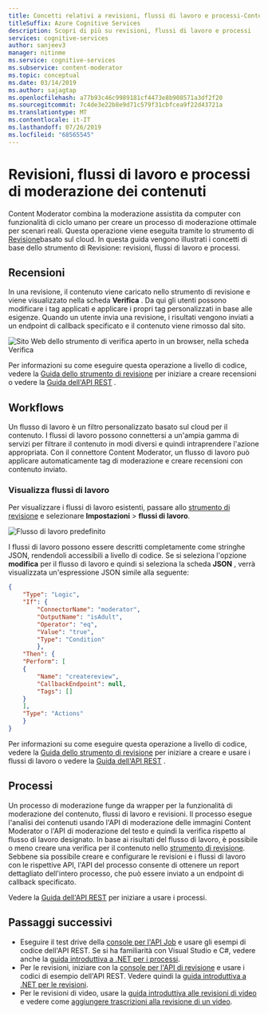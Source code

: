 ```yaml
---
title: Concetti relativi a revisioni, flussi di lavoro e processi-Content Moderator
titleSuffix: Azure Cognitive Services
description: Scopri di più su revisioni, flussi di lavoro e processi
services: cognitive-services
author: sanjeev3
manager: nitinme
ms.service: cognitive-services
ms.subservice: content-moderator
ms.topic: conceptual
ms.date: 03/14/2019
ms.author: sajagtap
ms.openlocfilehash: a77b93c46c9989181cf4473e8b908571a3df2f20
ms.sourcegitcommit: 7c4de3e22b8e9d71c579f31cbfcea9f22d43721a
ms.translationtype: MT
ms.contentlocale: it-IT
ms.lasthandoff: 07/26/2019
ms.locfileid: "68565545"
---
```

# <a name="content-moderation-reviews-workflows-and-jobs"></a>Revisioni, flussi di lavoro e processi di moderazione dei contenuti

Content Moderator combina la moderazione assistita da computer con funzionalità di ciclo umano per creare un processo di moderazione ottimale per scenari reali. Questa operazione viene eseguita tramite lo strumento di [Revisione](https://contentmoderator.cognitive.microsoft.com)basato sul cloud. In questa guida vengono illustrati i concetti di base dello strumento di Revisione: revisioni, flussi di lavoro e processi.

## <a name="reviews"></a>Recensioni

In una revisione, il contenuto viene caricato nello strumento di revisione e viene visualizzato nella scheda **Verifica** . Da qui gli utenti possono modificare i tag applicati e applicare i propri tag personalizzati in base alle esigenze. Quando un utente invia una revisione, i risultati vengono inviati a un endpoint di callback specificato e il contenuto viene rimosso dal sito.

![Sito Web dello strumento di verifica aperto in un browser, nella scheda Verifica](./Review-Tool-user-Guide/images/image-workflow-review.png)

Per informazioni su come eseguire questa operazione a livello di codice, vedere la [Guida dello strumento di revisione](./review-tool-user-guide/review-moderated-images.md) per iniziare a creare recensioni o vedere la [Guida dell'API REST](./try-review-api-review.md) .

## <a name="workflows"></a>Workflows

Un flusso di lavoro è un filtro personalizzato basato sul cloud per il contenuto. I flussi di lavoro possono connettersi a un'ampia gamma di servizi per filtrare il contenuto in modi diversi e quindi intraprendere l'azione appropriata. Con il connettore Content Moderator, un flusso di lavoro può applicare automaticamente tag di moderazione e creare recensioni con contenuto inviato.

### <a name="view-workflows"></a>Visualizza flussi di lavoro

Per visualizzare i flussi di lavoro esistenti, passare allo [strumento di revisione](https://contentmoderator.cognitive.microsoft.com/) e selezionare **Impostazioni** > **flussi di lavoro**.

![Flusso di lavoro predefinito](images/default-workflow-listed.PNG)

I flussi di lavoro possono essere descritti completamente come stringhe JSON, rendendoli accessibili a livello di codice. Se si seleziona l'opzione **modifica** per il flusso di lavoro e quindi si seleziona la scheda **JSON** , verrà visualizzata un'espressione JSON simile alla seguente:

```json
{
    "Type": "Logic",
    "If": {
        "ConnectorName": "moderator",
        "OutputName": "isAdult",
        "Operator": "eq",
        "Value": "true",
        "Type": "Condition"
        },
    "Then": {
    "Perform": [
    {
        "Name": "createreview",
        "CallbackEndpoint": null,
        "Tags": []
    }
    ],
    "Type": "Actions"
    }
}
```

Per informazioni su come eseguire questa operazione a livello di codice, vedere la [Guida dello strumento di revisione](./review-tool-user-guide/workflows.md) per iniziare a creare e usare i flussi di lavoro o vedere la [Guida dell'API REST](./try-review-api-workflow.md) .

## <a name="jobs"></a>Processi

Un processo di moderazione funge da wrapper per la funzionalità di moderazione del contenuto, flussi di lavoro e revisioni. Il processo esegue l'analisi dei contenuti usando l'API di moderazione delle immagini Content Moderator o l'API di moderazione del testo e quindi la verifica rispetto al flusso di lavoro designato. In base ai risultati del flusso di lavoro, è possibile o meno creare una verifica per il contenuto nello [strumento di revisione](./review-tool-user-guide/human-in-the-loop.md). Sebbene sia possibile creare e configurare le revisioni e i flussi di lavoro con le rispettive API, l'API del processo consente di ottenere un report dettagliato dell'intero processo, che può essere inviato a un endpoint di callback specificato.

Vedere la [Guida dell'API REST](./try-review-api-job.md) per iniziare a usare i processi.

## <a name="next-steps"></a>Passaggi successivi

* Eseguire il test drive della [console per l'API Job](try-review-api-job.md) e usare gli esempi di codice dell'API REST. Se si ha familiarità con Visual Studio e C#, vedere anche la [guida introduttiva a .NET per i processi](moderation-jobs-quickstart-dotnet.md). 
* Per le revisioni, iniziare con la [console per l'API di revisione](try-review-api-review.md) e usare i codici di esempio dell'API REST. Vedere quindi la [guida introduttiva a .NET per le revisioni](moderation-reviews-quickstart-dotnet.md).
* Per le revisioni di video, usare la [guida introduttiva alle revisioni di video](video-reviews-quickstart-dotnet.md) e vedere come [aggiungere trascrizioni alla revisione di un video](video-transcript-reviews-quickstart-dotnet.md).
